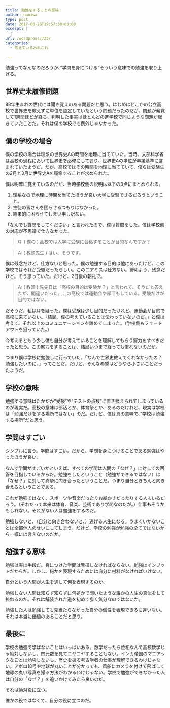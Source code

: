 ```yaml
---
title: 勉強をすることの意味
author: naniwa
type: post
date: 2017-06-28T19:57:30+00:00
excerpt: |
  |
url: /wordpress/723/
categories:
  - 考えているあれこれ

---
```

勉強ってなんなのだろうか、”学問を身につける”そういう意味での勉強を取り上げる。

## 世界史未履修問題

88年生まれの世代には聞き覚えのある問題だと思う。はじめはどこかの公立高校で世界史を教えずに単位を認定していたという問題だったのだが、問題が発覚して1週間ほどが経ち、判明した事実はほとんどの進学校で同じような問題が起きていたことだ。それは僕の学校でも例外じゃなかった。

## 僕の学校の場合

僕の学校の場合は理系の世界史Aの時間を地理に当てていた。当時、文部科学省は高校の過程において世界史を必修にしており、世界史Aの単位が卒業基準に含まれていたようだ。だが、高校ではその時間を地理に当てていて、僕らは受験生の2月と3月に世界史Aを履修することが求められた。
  
僕は明確に覚えているのだが、当時学校側の説明は以下の3点にまとめられる。

  1. 理系なので地理に時間を当てたほうが良い大学に受験できるだろうということ。
  2. 生徒の皆さんを困らせるつもりはなかった。
  3. 結果的に困らせてしまい申し訳ない。

「なんでも質問をしてください」と言われたので、僕は質問をした。僕は学校側の対応が不思議で仕方なかった。

> Q: ( 僕の ) 高校では大学に受験に合格することが目的なんですか？
  
> A: ( 教頭先生 ) はい、そうです。

僕は残念だけど、仕方ないと思った。僕の勉強する目的は他にあったけど、この学校ではそれが受験だったらしい。このニアミスは仕方ない。諦めよう、残念だけど。そう思っていた。だけど、2日後の朝礼で。

> A: ( 教頭 ) 先先日は「高校の目的は受験か？」と言われて、そうだと答えたが、間違いだった。この高校では運動会や部活もしている。受験だけが目的ではない。

だそうだ。私は耳を疑った。僕は受験は少し目的だったけれど、運動会が目的で高校に来ていない。「結局、僕の考えていることは伝わっていないのだ。」と僕は考えて、それ以上のコミュニケーションを諦めてしまった。（学校側もフェードアウトを狙っていた。）

今考えるともう少し僕も自分が考えていることを理解してもらう努力をすべきだったと思う。この努力をすることは、結局いつまで経っても慣れないのだが。

つまり僕は学校に勉強しに行っていた。「なんで世界史教えてくれなかったの？勉強したいのに。」ってことだ。だけど、そんな希望はどうやら小さいことだったようだ。

## 学校の意味

勉強する意味はたかだか”受験”や”テストの点数”に置き換えられてしまっているのが現実だ。高校の意味は部活とか、体育祭とか、あるのだけれど、現実は学校は「勉強だけをする場所ではない」のだ。だけど、僕は真の意味で、”学校は勉強する場所”だと思う。

## 学問はすごい

シンプルに言う。学問はすごい。だから、学問を身につけることである勉強はやったほうが良い。
  
なんで学問がすごいかといえば、すべての学問は人間の「なぜ？」に対しての回答を目指しているからだ。勉強をしたということ（勉強ができるではない）は「なぜ？」に対して真摯に向き合ったということだ。つまり自分ときちんと向き合えるということである。
  
これが勉強ではなく、スポーツや音楽だったりお絵かきだったりする人もいるだろう。（それだって本来は体育、音楽、芸術であり学問なのだが。）仕事もそうかもしれない。それがない人は勉強をするのだ。

勉強しないと、（自分と向き合わないと、）逃げる人生になる。うまくいかないことは全部他人のせいにしてしまう。だけど、学校の勉強が勉強の全てではないから一概には言えないのだが。

## 勉強する意味

勉強は実は手段だ。身につけた学問は発揮しなければならない。勉強はインプットだからだ。しかし、何かを表現するためには自分に材料がなければいけない。

自分という人間が人生を通して何を表現するのか、
  
勉強しない人間は知らず知らずに何処かで聞いたような誰かの人生の真似をして終わるのだ。それは舗装された道を初めて歩く気分なのではないか。
  
勉強した人は勉強しても見当たらなかった自分の個性を表現できるに違いない。それは本当に価値のあることだと思う。

## 最後に

学校の勉強で学ばないことはいっぱいある。数学だったら位相なんて高校数学じゃ絶対しないし、四元数を見てニヤニヤすることもない。インカ帝国のマニアックなことは勉強しないし、歴史を掘る考古学者の仕事が理解できるわけじゃない。アポロ18号や地球が丸いことが分かっても、風船にカメラを付けて飛ばして地球の丸い写真を撮る方法がわかるわけじゃない。学校で勉強ができなかった人は自分の「なぜ？」を追いかけてみたら良いのだ。
  
それは絶対役に立つ。
  
誰かの役ではなくて、自分の役に立つのだ。